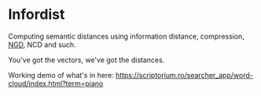 Infordist
=========

Computing semantic distances using information distance, compression, [NGD](https://arxiv.org/abs/cs/0412098), NCD and such.

You've got the vectors, we've got the distances.

Working demo of what's in here: https://scriptorium.ro/searcher_app/word-cloud/index.html?term=piano
